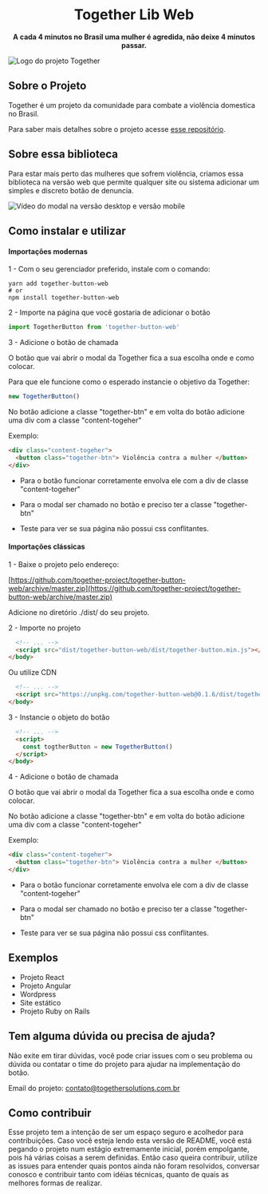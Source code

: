
  

<h1  align="center">Together Lib Web</h1>

<p  align="center">
<strong>A cada 4 minutos no Brasil uma mulher é agredida, não deixe 4 minutos passar.</strong>
</p>

  

![Logo do projeto Together](https://i.imgur.com/xmPPDil.jpg)

  

## Sobre o Projeto

  

Together é um projeto da comunidade para combate a violência domestica no Brasil.

Para saber mais detalhes sobre o projeto acesse [esse repositório](https://github.com/together-project/together).

  

## Sobre essa biblioteca

  

Para estar mais perto das mulheres que sofrem violência, criamos essa biblioteca na versão web que permite qualquer site ou sistema adicionar um simples e discreto botão de denuncia.

  
![Vídeo do modal na versão desktop e versão mobile](https://raw.githubusercontent.com/together-project/together-button-web/master/assets/web-example.gif)

## Como instalar e utilizar

  

#### Importações modernas

  

1 - Com o seu gerenciador preferido, instale com o comando:

```
yarn add together-button-web
# or
npm install together-button-web
```
  

2 - Importe na página que você gostaria de adicionar o botão

  
```javascript
import TogetherButton from 'together-button-web'
```
  

3 - Adicione o botão de chamada


O botão que vai abrir o modal da Together fica a sua escolha onde e como colocar.

Para que ele funcione como o esperado instancie o objetivo da Together:

```javascript
new TogetherButton()
```
No botão adicione a classe "together-btn" e em volta do botão adicione uma div com a classe "content-togeher"

Exemplo:
```html
<div class="content-togeher">
  <button class="together-btn"> Violência contra a mulher </button>
</div>
```

* Para o botão funcionar corretamente envolva ele com a div de classe "content-togeher"

* Para o modal ser chamado no botão e preciso ter a classe "together-btn"

* Teste para ver se sua página não possui css conflitantes.


#### Importações clássicas

  

1 - Baixe o projeto pelo endereço:
  

[https://github.com/together-project/together-button-web/archive/master.zip](https://github.com/together-project/together-button-web/archive/master.zip)

  

Adicione no diretório ./dist/ do seu projeto.
  

2 - Importe no projeto

  
```html
  <!-- ... -->
  <script src="dist/together-button-web/dist/together-button.min.js"></script>
</body>
```
  

Ou utilize CDN
```html
  <!-- ... -->
  <script src="https://unpkg.com/together-button-web@0.1.6/dist/together-button.min.js"></script>
</body>
```
 

3 - Instancie o objeto do botão
 
```html
  <!-- ... -->
  <script>
    const togtherButton = new TogetherButton()
  </script>
</body>
```
  

4 - Adicione o botão de chamada


O botão que vai abrir o modal da Together fica a sua escolha onde e como colocar.


No botão adicione a classe "together-btn" e em volta do botão adicione uma div com a classe "content-togeher"

Exemplo:

```html
<div class="content-togeher">
  <button class="together-btn"> Violência contra a mulher </button>
</div>
```

* Para o botão funcionar corretamente envolva ele com a div de classe "content-togeher"

* Para o modal ser chamado no botão e preciso ter a classe "together-btn"

* Teste para ver se sua página não possui css conflitantes.

  

## Exemplos

  - Projeto React
  - Projeto Angular
  - Wordpress
  - Site estático
  - Projeto Ruby on Rails 

## Tem alguma dúvida ou precisa de ajuda?

Não exite em tirar dúvidas, você pode criar issues com o seu problema ou dúvida ou contatar o time do projeto para ajudar na implementação do botão.

Email do projeto: contato@togethersolutions.com.br

  
  
  

## Como contribuir

Esse projeto tem a intenção de ser um espaço seguro e acolhedor para contribuições. Caso você esteja lendo esta versão de README, você está pegando o projeto num estágio extremamente inicial, porém empolgante, pois há várias coisas a serem definidas. Então caso queira contribuir, utilize as issues para entender quais pontos ainda não foram resolvidos, conversar conosco e contribuir tanto com idéias técnicas, quanto de quais as melhores formas de realizar.
